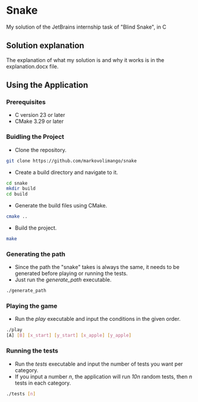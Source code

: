 # Snake

My solution of the JetBrains internship task of "Blind Snake", in C

## Solution explanation

The explanation of what my solution is and why it works is in the explanation.docx file.

## Using the Application

### Prerequisites
- C version 23 or later
- CMake 3.29 or later

### Buidling the Project
- Clone the repository.
```bash
git clone https://github.com/markovolimango/snake
```
- Create a build directory and navigate to it.
```bash
cd snake
mkdir build
cd build
```
- Generate the build files using CMake.
```bash
cmake ..
```
- Build the project.
```bash
make
```

### Generating the path
- Since the path the "snake" takes is always the same, it needs to be generated before playing or running the tests.
- Just run the *generate_path* executable.
```bash
./generate_path
```

### Playing the game
- Run the *play* executable and input the conditions in the given order.
```bash
./play
[A] [B] [x_start] [y_start] [x_apple] [y_apple]
```

### Running the tests
- Run the *tests* executable and input the number of tests you want per category.
- If you input a number *n*, the application will run *10n* random tests, then *n* tests in each category.
```bash
./tests [n]
```
